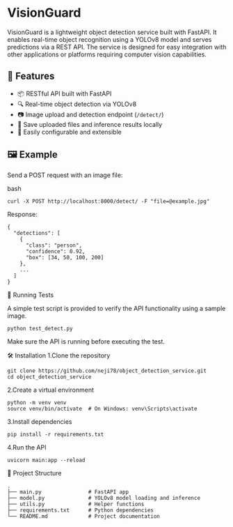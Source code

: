 # VisionGuard

VisionGuard is a lightweight object detection service built with FastAPI. It enables real-time object recognition using a YOLOv8 model and serves predictions via a REST API. The service is designed for easy integration with other applications or platforms requiring computer vision capabilities.

## 🚀 Features

- 📦 RESTful API built with FastAPI
- 🔍 Real-time object detection via YOLOv8
- 📷 Image upload and detection endpoint (`/detect/`)
- 💾 Save uploaded files and inference results locally
- 🔧 Easily configurable and extensible

## 🖼️ Example

Send a POST request with an image file:

bash
```
curl -X POST http://localhost:8000/detect/ -F "file=@example.jpg"
```
Response:
```
{
  "detections": [
    {
      "class": "person",
      "confidence": 0.92,
      "box": [34, 50, 100, 200]
    },
    ...
  ]
}
```

🧪 Running Tests

A simple test script is provided to verify the API functionality using a sample image.
```
python test_detect.py
```
Make sure the API is running before executing the test.

🛠️ Installation
  1.Clone the repository
  ```
git clone https://github.com/neji78/object_detection_service.git
cd object_detection_service
  ```
  2.Create a virtual environment
  ```
python -m venv venv
source venv/bin/activate  # On Windows: venv\Scripts\activate
```
  3.Install dependencies
  ```
pip install -r requirements.txt
```
  4.Run the API
  ```
uvicorn main:app --reload
```

📁 Project Structure
```
.
├── main.py               # FastAPI app
├── model.py              # YOLOv8 model loading and inference
├── utils.py              # Helper functions
├── requirements.txt      # Python dependencies
└── README.md             # Project documentation

```

